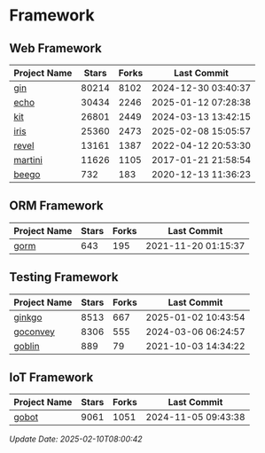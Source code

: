 # Framework

## Web Framework
| Project Name | Stars | Forks | Last Commit |
| ------------ | ----- | ----- | ----------- |
| [gin](https://github.com/gin-gonic/gin) | 80214 | 8102 | 2024-12-30 03:40:37 |
| [echo](https://github.com/labstack/echo) | 30434 | 2246 | 2025-01-12 07:28:38 |
| [kit](https://github.com/go-kit/kit) | 26801 | 2449 | 2024-03-13 13:42:15 |
| [iris](https://github.com/kataras/iris) | 25360 | 2473 | 2025-02-08 15:05:57 |
| [revel](https://github.com/revel/revel) | 13161 | 1387 | 2022-04-12 20:53:30 |
| [martini](https://github.com/go-martini/martini) | 11626 | 1105 | 2017-01-21 21:58:54 |
| [beego](https://github.com/astaxie/beego) | 732 | 183 | 2020-12-13 11:36:23 |

## ORM Framework
| Project Name | Stars | Forks | Last Commit |
| ------------ | ----- | ----- | ----------- |
| [gorm](https://github.com/jinzhu/gorm) | 643 | 195 | 2021-11-20 01:15:37 |

## Testing Framework
| Project Name | Stars | Forks | Last Commit |
| ------------ | ----- | ----- | ----------- |
| [ginkgo](https://github.com/onsi/ginkgo) | 8513 | 667 | 2025-01-02 10:43:54 |
| [goconvey](https://github.com/smartystreets/goconvey) | 8306 | 555 | 2024-03-06 06:24:57 |
| [goblin](https://github.com/franela/goblin) | 889 | 79 | 2021-10-03 14:34:22 |

## IoT Framework
| Project Name | Stars | Forks | Last Commit |
| ------------ | ----- | ----- | ----------- |
| [gobot](https://github.com/hybridgroup/gobot) | 9061 | 1051 | 2024-11-05 09:43:38 |

*Update Date: 2025-02-10T08:00:42*